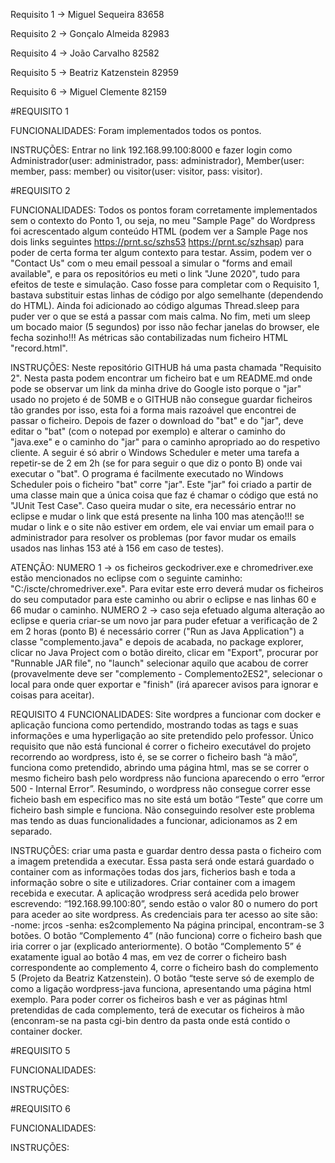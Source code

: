 Requisito 1 -> Miguel Sequeira 83658

Requisito 2 -> Gonçalo Almeida 82983

Requisito 4 -> João Carvalho 82582

Requisito 5 -> Beatriz Katzenstein 82959

Requisito 6 -> Miguel Clemente 82159


#REQUISITO 1

FUNCIONALIDADES:
Foram implementados todos os pontos.

INSTRUÇÕES:
Entrar no link 192.168.99.100:8000 e fazer login como Administrador(user: administrador, pass: administrador), Member(user: member, pass: member) ou visitor(user: visitor, pass: visitor).

#REQUISITO 2

FUNCIONALIDADES: Todos os pontos foram corretamente implementados sem o contexto do Ponto 1, ou seja, no meu "Sample Page" do Wordpress foi acrescentado algum conteúdo HTML (podem ver a Sample Page nos dois links seguintes https://prnt.sc/szhs53 https://prnt.sc/szhsap) para poder de certa forma ter algum contexto para testar. Assim, podem ver o "Contact Us" com o meu email pessoal a simular o "forms and email available", e para os repositórios eu meti o link "June 2020", tudo para efeitos de teste e simulação. Caso fosse para completar com o Requisito 1, bastava substituir estas linhas de código por algo semelhante (dependendo do HTML). Ainda foi adicionado ao código algumas Thread.sleep para puder ver o que se está a passar com mais calma. No fim, meti um sleep um bocado maior (5 segundos) por isso não fechar janelas do browser, ele fecha sozinho!!! As métricas são contabilizadas num ficheiro HTML "record.html".

INSTRUÇÕES: Neste repositório GITHUB há uma pasta chamada "Requisito 2". Nesta pasta podem encontrar um ficheiro bat e um README.md onde pode se observar um link da minha drive do Google isto porque o "jar" usado no projeto é de 50MB e o GITHUB não consegue guardar ficheiros tão grandes por isso, esta foi a forma mais razoável que encontrei de passar o ficheiro. Depois de fazer o download do "bat" e do "jar", deve editar o "bat" (com o notepad por exemplo) e alterar o caminho do "java.exe" e o caminho do "jar" para o caminho apropriado ao do respetivo cliente. A seguir é só abrir o Windows Scheduler e meter uma tarefa a repetir-se de 2 em 2h (se for para seguir o que diz o ponto B) onde vai executar o "bat". O programa é facilmente executado no Windows Scheduler pois o ficheiro "bat" corre "jar". Este "jar" foi criado a partir de uma classe main que a única coisa que faz é chamar o código que está no "JUnit Test Case". Caso queira mudar o site, era necessário entrar no eclipse e mudar o link que está presente na linha 100 mas atenção!!! se mudar o link e o site não estiver em ordem, ele vai enviar um email para o administrador para resolver os problemas (por favor mudar os emails usados nas linhas 153 até à 156 em caso de testes). 

ATENÇÃO: NUMERO 1 -> os ficheiros geckodriver.exe e chromedriver.exe estão mencionados no eclipse com o seguinte caminho: "C:/iscte/chromedriver.exe". Para evitar este erro deverá mudar os ficheiros do seu computador para este caminho ou abrir o eclipse e nas linhas 60 e 66 mudar o caminho. NUMERO 2 -> caso seja efetuado alguma alteração ao eclipse e queria criar-se um novo jar para puder efetuar a verificação de 2 em 2 horas (ponto B) é necessário correr ("Run as Java Application") a classe "complemento.java" e depois de acabada, no package explorer, clicar no Java Project com o botão direito, clicar em "Export", procurar por "Runnable JAR file", no "launch" selecionar aquilo que acabou de correr (provavelmente deve ser "complemento - Complemento2ES2", selecionar o local para onde quer exportar e "finish" (irá aparecer avisos para ignorar e coisas para aceitar).



REQUISITO 4
FUNCIONALIDADES: Site wordpres a funcionar com docker e aplicação funciona como pertendido, mostrando todas as tags e suas informações e uma hyperligação ao site pretendido pelo professor. Único requisito que não está funcional é correr o ficheiro executável do projeto recorrendo ao wordpress, isto é, se se correr o ficheiro bash “à mão”, funciona como pretendido, abrindo uma página html, mas se se correr o mesmo ficheiro bash pelo wordpress não funciona aparecendo o erro “error 500 - Internal Error”. Resumindo, o wordpress não consegue correr esse ficheio bash em especifico mas no site está um botão “Teste” que corre um ficheiro bash simple e funciona. Não conseguindo resolver este problema mas tendo as duas funcionalidades a funcionar, adicionamos as 2 em separado.

INSTRUÇÕES: criar uma pasta e guardar dentro dessa pasta o ficheiro com a imagem pretendida a executar. Essa pasta será onde estará guardado o container com as informações todas dos jars, ficherios bash e toda a informação sobre o site e utilizadores. 
Criar container com a imagem recebida e executar. A aplicação wrodpress será acedida pelo brower escrevendo: “192.168.99.100:80”, sendo estão o valor 80 o numero do port para aceder ao site wordpress.
As credenciais para ter acesso ao site são:  
-nome: jrcos                                 -senha: es2complemento
Na página principal, encontram-se 3 botões. O botão “Complemento 4” (não funciona) corre o ficheiro bash que iria correr o jar (explicado anteriormente). O botão “Complemento 5” é exatamente igual ao botão 4 mas, em vez de correr o ficheiro bash correspondente ao complemento 4, corre o ficheiro bash do complemento 5 (Projeto da Beatriz Katzenstein). 
O botão “teste serve só de exemplo de como a ligação wordpress-java funciona, apresentando uma página html exemplo.
Para poder correr os ficheiros bash e ver as páginas html pretendidas de cada complemento, terá de executar os ficheiros à mão (enconram-se na pasta cgi-bin dentro da pasta onde está contido o container docker.



#REQUISITO 5

FUNCIONALIDADES:


INSTRUÇÕES:



#REQUISITO 6

FUNCIONALIDADES:


INSTRUÇÕES:







